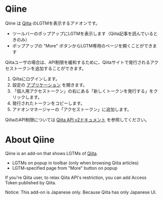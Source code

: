 # Qiine

Qiine は [Qiita](https://qiita.com/) のLGTMを表示するアドオンです。

- ツールバーのポップアップにLGTMを表示します（Qiita記事を読んでいるときのみ）
- ポップアップの "More" ボタンからLGTM専用のページを開くことができます

Qiitaユーザの場合は、API制限を緩和するために、Qiitaサイトで発行されるアクセストークンを追加することができます。

1. Qiitaにログインします。
2. 設定の [アプリケーション](https://qiita.com/settings/applications) を開きます。
3. 「個人用アクセストークン」の右にある「新しくトークンを発行する」をクリックします。
4. 発行されたトークンをコピーします。
5. アドオンマネージャーの「アクセストークン」に追加します。

QiitaのAPI制限については [Qiita API v2ドキュメント](https://qiita.com/api/v2/docs) を参照してください。

# About Qiine

Qiine is an add-on that shows LGTMs of [Qiita](https://qiita.com/).

- LGTMs on popup in toolbar (only when browsing Qiita articles)
- LGTM-specified page from "More" button on popup

If you're Qiita user, to relax Qiita API's restriction, you can add Access Token published by Qiita.

Notice: This add-on is Japanese only. Because Qiita has only Japanese UI.
